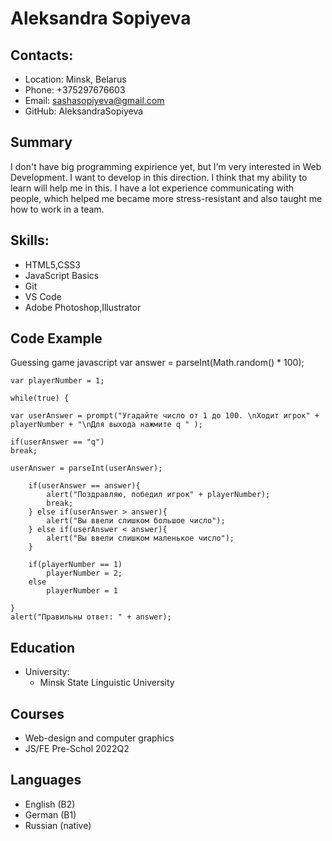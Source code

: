 # Aleksandra Sopiyeva

## Contacts:

- Location: Minsk, Belarus
- Phone: +375297676603
- Email: sashasopiyeva@gmail.com
- GitHub: AleksandraSopiyeva


## Summary 
I don't have big programming expirience yet, but I'm very interested in Web Development. I want to develop in this direction. I think that my ability to learn will help me in this. I have a lot experience communicating with people, which helped me became more stress-resistant and also taught me how to work in a team.


## Skills:
- HTML5,CSS3
- JavaScript Basics
- Git
- VS Code
- Adobe Photoshop,Illustrator


## Code Example
Guessing game
javascript
    var answer = parseInt(Math.random() * 100);

    var playerNumber = 1;

    while(true) {

    var userAnswer = prompt("Угадайте число от 1 до 100. \nХодит игрок" + playerNumber + "\nДля выхода нажмите q " );

    if(userAnswer == "q")
    break;

    userAnswer = parseInt(userAnswer);

        if(userAnswer == answer){
            alert("Поздравляю, победил игрок" + playerNumber);
            break;
        } else if(userAnswer > answer){
            alert("Вы ввели слишком большое число");
        } else if(userAnswer < answer){
            alert("Вы ввели слишком маленькое число");
        }
       
        if(playerNumber == 1)
            playerNumber = 2;
        else
            playerNumber = 1

    }
    alert("Правильны ответ: " + answer);


## Education
- University: 
  - Minsk State Linguistic University

## Courses
- Web-design and computer graphics
- JS/FE Pre-Schol 2022Q2 


## Languages
- English (B2)
- German (B1)
- Russian (native)